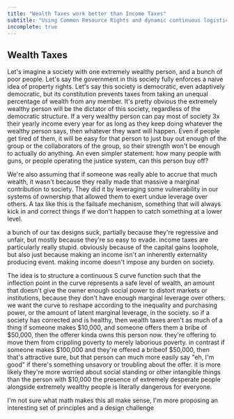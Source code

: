 ```yaml
---
title: "Wealth Taxes work better than Income Taxes"
subtitle: "Using Common Resource Rights and dynamic continuous logistic functions to structurally reduce market power"
incomplete: true
---
```


## Wealth Taxes

Let's imagine a society with one extremely wealthy person, and a bunch of poor people. Let's say the government in this society fully enforces a naive idea of property rights. Let's say this society is democratic, even adaptively democratic, but its constitution prevents taxes from taking an unequal percentage of wealth from any member.
It's pretty obvious the extremely wealthy person will be the dictator of this society, regardless of the democratic structure. If a very wealthy person can pay most of society 3x their yearly income every year for as long as they keep doing whatever the wealthy person says, then whatever they want will happen. Even if people get tired of them, it will be easy for that person to just buy out enough of the group or the collaborators of the group, so their strength won't be enough to actually do anything.
An even simpler statement: how many people with guns, or people operating the justice system, can this person buy off?

We're also assuming that if someone was really able to accrue that much wealth, it wasn't because they really made that massive a marginal contribution to society. They did it by leveraging some vulnerability in our systems of ownership that allowed them to exert undue leverage over others. A tax like this is the failsafe mechanism, something that will always kick in and correct things if we don't happen to catch something at a lower level.

a bunch of our tax designs suck, partially because they're regressive and unfair, but mostly because they're so easy to evade. income taxes are particularly really stupid. obviously because of the capital gains loophole, but also just because making an income isn't an inherently externality producing event. making income doesn't impose any burden on society.


The idea is to structure a continuous S curve function such that the inflection point in the curve represents a safe level of wealth, an amount that doesn't give the owner enough social power to distort markets or institutions, because they don't have enough marginal leverage over others.
we want the curve to reshape according to the inequality and purchasing power, or the amount of latent marginal leverage, in the society. so if a society has corrected and is healthy, then wealth taxes aren't as much of a thing
if someone makes $10,000, and someone offers them a bribe of $50,000, then the offerer kinda owns this person now. they're offering to move them from crippling poverty to merely laborious poverty. in contrast if someone makes $100,000 and they're offered a bribeof $50,000, then that's attractive sure, but that person can much more easily say "eh, I'm good" if there's something unsavory or troubling about the offer. it is more likely they're more worried about social standing or other intangible things than the person with $10,000
the presence of extremely desperate people alongside extremely wealthy people is literally dangerous for everyone.

I'm not sure what math makes this all make sense, I'm more proposing an interesting set of principles and a design challenge


